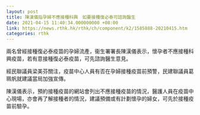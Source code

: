 ```yaml
---
layout: post
title: 陳漢儀指孕婦不應接種科興　如要接種復必泰可諮詢醫生
date: 2021-04-15 11:40:34.000000000 +08:00
link: https://news.rthk.hk/rthk/ch/component/k2/1585888-20210415.htm
categories: rthk
---
```


兩名曾經接種復必泰疫苗的孕婦流產，衞生署署長陳漢儀表示，懷孕者不應接種科興疫苗，若有意接種復必泰疫苗，可先諮詢醫生意見。

經民聯議員梁美芬關注，疫苗中心人員有否在孕婦接種疫苗前預警，民建聯議員葛珮帆就建議當局加強宣傳。

陳漢儀表示，預約接種疫苗的網站會列出不應接種疫苗的情況，醫護人員在疫苗中心現場，亦會再了解接種者的情況，建議預備或有計劃懷孕的婦女，可先於接種疫苗前驗孕。

